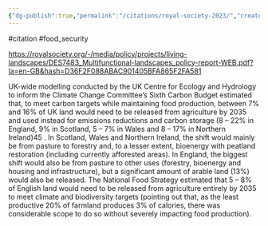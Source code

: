 ```yaml
---
{"dg-publish":true,"permalink":"/citations/royal-society-2023/","created":"2024-12-18T18:19:12.447+00:00","updated":"2025-10-10T23:58:11.005+01:00"}
---
```


#citation #food_security 

https://royalsociety.org/-/media/policy/projects/living-landscapes/DES7483_Multifunctional-landscapes_policy-report-WEB.pdf?la=en-GB&hash=D36F2F088ABAC901405BFA865F2FA581

UK-wide
modelling conducted by the UK Centre for
Ecology and Hydrology to inform the Climate
Change Committee’s Sixth Carbon Budget
estimated that, to meet carbon targets while
maintaining food production, between 7% and
16% of UK land would need to be released
from agriculture by 2035 and used instead
for emissions reductions and carbon storage
(8 – 22% in England, 9% in Scotland, 5 – 7%
in Wales and 8 – 17% in Northern Ireland)45
. In
Scotland, Wales and Northern Ireland, the shift
would mainly be from pasture to forestry and,
to a lesser extent, bioenergy with peatland
restoration (including currently afforested
areas). In England, the biggest shift would
also be from pasture to other uses (forestry,
bioenergy and housing and infrastructure),
but a significant amount of arable land (13%)
would also be released. The National Food
Strategy estimated that 5 – 8% of English land
would need to be released from agriculture
entirely by 2035 to meet climate and
biodiversity targets (pointing out that, as the
least productive 20% of farmland produces
3% of calories, there was considerable
scope to do so without severely impacting
food production).